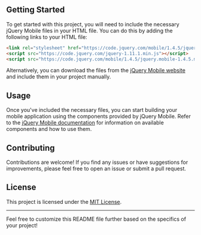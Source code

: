 ## Getting Started

To get started with this project, you will need to include the necessary jQuery Mobile files in your HTML file. You can do this by adding the following links to your HTML file:

```html
<link rel="stylesheet" href="https://code.jquery.com/mobile/1.4.5/jquery.mobile-1.4.5.min.css" />
<script src="https://code.jquery.com/jquery-1.11.1.min.js"></script>
<script src="https://code.jquery.com/mobile/1.4.5/jquery.mobile-1.4.5.min.js"></script>
```

Alternatively, you can download the files from the [jQuery Mobile website](https://jquerymobile.com/download/) and include them in your project manually.

## Usage

Once you've included the necessary files, you can start building your mobile application using the components provided by jQuery Mobile. Refer to the [jQuery Mobile documentation](https://demos.jquerymobile.com/1.4.5/) for information on available components and how to use them.

## Contributing

Contributions are welcome! If you find any issues or have suggestions for improvements, please feel free to open an issue or submit a pull request.

## License

This project is licensed under the [MIT License](LICENSE).

---

Feel free to customize this README file further based on the specifics of your project!
